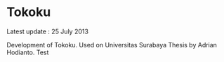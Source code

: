 Tokoku
======

Latest update : 25 July 2013

Development of Tokoku. Used on Universitas Surabaya Thesis by Adrian Hodianto. Test